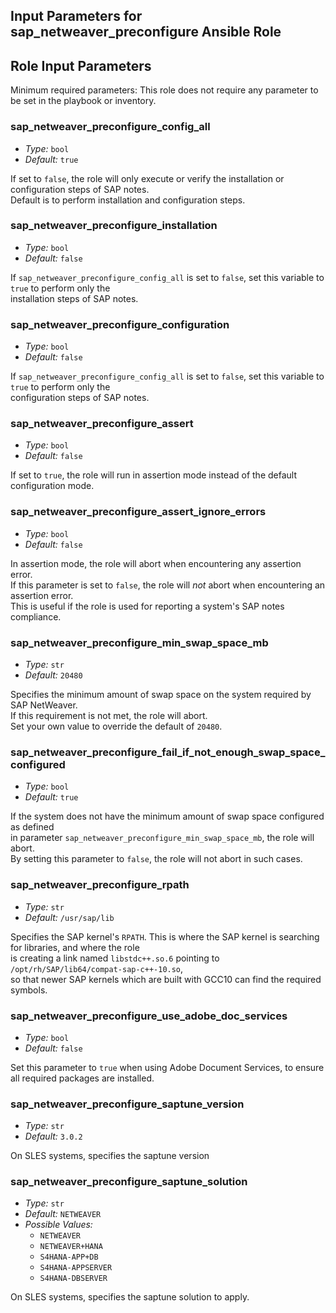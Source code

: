 ## Input Parameters for sap_netweaver_preconfigure Ansible Role
<!-- BEGIN Role Input Parameters -->
## Role Input Parameters

Minimum required parameters:
This role does not require any parameter to be set in the playbook or inventory.


### sap_netweaver_preconfigure_config_all
- _Type:_ `bool`
- _Default:_ `true`

If set to `false`, the role will only execute or verify the installation or configuration steps of SAP notes.<br>
Default is to perform installation and configuration steps.<br>

### sap_netweaver_preconfigure_installation
- _Type:_ `bool`
- _Default:_ `false`

If `sap_netweaver_preconfigure_config_all` is set to `false`, set this variable to `true` to perform only the<br>
installation steps of SAP notes.<br>

### sap_netweaver_preconfigure_configuration
- _Type:_ `bool`
- _Default:_ `false`

If `sap_netweaver_preconfigure_config_all` is set to `false`, set this variable to `true` to perform only the<br>
configuration steps of SAP notes.<br>

### sap_netweaver_preconfigure_assert
- _Type:_ `bool`
- _Default:_ `false`

If set to `true`, the role will run in assertion mode instead of the default configuration mode.<br>

### sap_netweaver_preconfigure_assert_ignore_errors
- _Type:_ `bool`
- _Default:_ `false`

In assertion mode, the role will abort when encountering any assertion error.<br>
If this parameter is set to `false`, the role will *not* abort when encountering an assertion error.<br>
This is useful if the role is used for reporting a system's SAP notes compliance.<br>

### sap_netweaver_preconfigure_min_swap_space_mb
- _Type:_ `str`
- _Default:_ `20480`

Specifies the minimum amount of swap space on the system required by SAP NetWeaver.<br>
If this requirement is not met, the role will abort.<br>
Set your own value to override the default of `20480`.<br>

### sap_netweaver_preconfigure_fail_if_not_enough_swap_space_configured
- _Type:_ `bool`
- _Default:_ `true`

If the system does not have the minimum amount of swap space configured as defined<br>
in parameter `sap_netweaver_preconfigure_min_swap_space_mb`, the role will abort.<br>
By setting this parameter to `false`, the role will not abort in such cases.<br>

### sap_netweaver_preconfigure_rpath
- _Type:_ `str`
- _Default:_ `/usr/sap/lib`

Specifies the SAP kernel's `RPATH`. This is where the SAP kernel is searching for libraries, and where the role<br>
is creating a link named `libstdc++.so.6` pointing to `/opt/rh/SAP/lib64/compat-sap-c++-10.so`,<br>
so that newer SAP kernels which are built with GCC10 can find the required symbols.<br>

### sap_netweaver_preconfigure_use_adobe_doc_services
- _Type:_ `bool`
- _Default:_ `false`

Set this parameter to `true` when using Adobe Document Services, to ensure all required packages are installed.<br>

### sap_netweaver_preconfigure_saptune_version
- _Type:_ `str`
- _Default:_ `3.0.2`

On SLES systems, specifies the saptune version<br>

### sap_netweaver_preconfigure_saptune_solution
- _Type:_ `str`
- _Default:_ `NETWEAVER`
- _Possible Values:_<br>
  - `NETWEAVER`
  - `NETWEAVER+HANA`
  - `S4HANA-APP+DB`
  - `S4HANA-APPSERVER`
  - `S4HANA-DBSERVER`

On SLES systems, specifies the saptune solution to apply.<br>

<!-- END Role Input Parameters -->